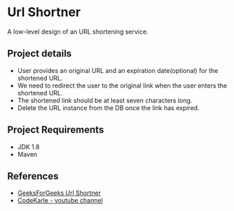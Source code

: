 # Url Shortner

A low-level design of an URL shortening service.

## Project details

* User provides an original URL and an expiration date(optional) for the shortened URL.
* We need to redirect the user to the original link when the user enters the shortened URL.
* The shortened link should be at least seven characters long.
* Delete the URL instance from the DB once the link has expired. 

## Project Requirements

* JDK 1.8
* Maven


## References

* [GeeksForGeeks Url Shortner](https://www.geeksforgeeks.org/system-design-url-shortening-service/)
* [CodeKarle - youtube channel](https://youtu.be/AVztRY77xxA)
